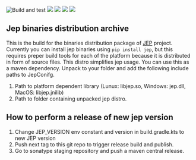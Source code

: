 ![Build and test](https://github.com/icemachined/jep-distro/workflows/Build%20and%20test/badge.svg)
![](https://img.shields.io/pypi/pyversions/Jep.svg)
![](https://img.shields.io/pypi/l/Jep.svg)
![](https://img.shields.io/badge/docs-wiki-orange.svg)
![](https://img.shields.io/badge/docs-javadoc-orange.svg)

## Jep binaries distribution archive
This is the build for the binaries distribution package of [JEP](https://github.com/ninia/jep/) project.
Currently you can install jep binaries using ```pip install jep```, but this requires preper build tools for each of the platform because it is distributed in form of source files.
This distro simplifies jep usage. 
You can use this as a maven dependency. 
Unpack to your folder and add the following include paths to JepConifg.
1. Path to platform dependent library (Lunux: libjep.so, Windows: jep.dll, MacOS: libjep.jnilib)
2. Path to folder containing unpacked jep distro. 

## How to perform a release of new jep version
1. Change JEP_VERSION env constant and version in build.gradle.kts to new JEP version
2. Push next tag to this git repo to trigger release build and publish.
3. Go to sonatype staging repository and push a maven central release.